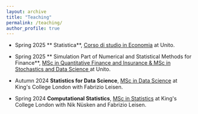 ```yaml
---
layout: archive
title: "Teaching"
permalink: /teaching/
author_profile: true
---
```


* Spring 2025 ** Statistica**, [Corso di studio in Economia](https://www.ecocomm.unito.it/do/corsi.pl/Show?_id=sni6) at Unito.

* Spring 2025 ** Simulation Part of Numerical and Statistical Methods for Finance**, [MSc in Quantitative Finance and Insurance & MSc in Stochastics and Data Science ](https://www.finance-insurance.unito.it/do/corsi.pl/Show?_id=2cfa) at Unito.

* Autumn 2024 **Statistics for Data Science**, [MSc in Data Science](https://www.kcl.ac.uk/study/postgraduate-taught/courses/data-science-msc) at King's College London with Fabrizio Leisen.

* Spring 2024 **Computational Statistics**, [MSc in Statistics](https://www.kcl.ac.uk/study/postgraduate-taught/courses/statistics) at King's College London with Nik Nüsken and Fabrizio Leisen.
